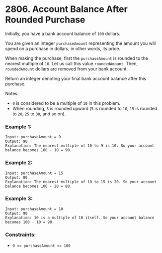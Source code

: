 # 2806. Account Balance After Rounded Purchase

Initially, you have a bank account balance of `100` dollars.

You are given an integer `purchaseAmount` representing the amount you will spend on a purchase in dollars, in other words, its price.

When making the purchase, first the `purchaseAmount` is rounded to the nearest multiple of `10`. Let us call this value `roundedAmount`. Then, `roundedAmount` dollars are removed from your bank account.

Return an integer denoting your final bank account balance after this purchase.

Notes:

- `0` is considered to be a multiple of `10` in this problem.
- When rounding, `5` is rounded upward (`5` is rounded to `10`, `15` is rounded to `20`, `25` to `30`, and so on).

### Example 1:

```
Input: purchaseAmount = 9
Output: 90
Explanation: The nearest multiple of 10 to 9 is 10. So your account balance becomes 100 - 10 = 90.
```

### Example 2:

```
Input: purchaseAmount = 15
Output: 80
Explanation: The nearest multiple of 10 to 15 is 20. So your account balance becomes 100 - 20 = 80.
```

### Example 3:

```
Input: purchaseAmount = 10
Output: 90
Explanation: 10 is a multiple of 10 itself. So your account balance becomes 100 - 10 = 90.
```

### Constraints:

- `0 <= purchaseAmount <= 100`
